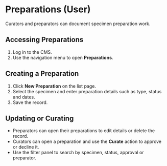 # Preparations (User)

Curators and preparators can document specimen preparation work.

## Accessing Preparations
1. Log in to the CMS.
2. Use the navigation menu to open **Preparations**.

## Creating a Preparation
1. Click **New Preparation** on the list page.
2. Select the specimen and enter preparation details such as type, status and dates.
3. Save the record.

## Updating or Curating
- Preparators can open their preparations to edit details or delete the record.
- Curators can open a preparation and use the **Curate** action to approve or decline it.
- Use the filter panel to search by specimen, status, approval or preparator.
